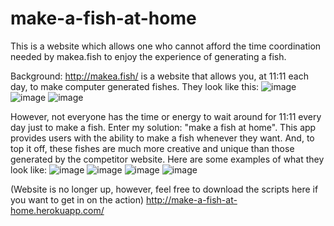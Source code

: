 # make-a-fish-at-home
This is a website which allows one who cannot afford the time coordination needed by makea.fish to enjoy the experience of generating a fish.

Background:
http://makea.fish/ is a website that allows you, at 11:11 each day, to make computer generated fishes. They look like this:
![image](https://github.com/user-attachments/assets/dea9488c-7204-4296-876f-bbcec0278df0)
![image](https://github.com/user-attachments/assets/2cb9bca0-efa9-4c53-a3d5-56b57d6ea21a)
![image](https://github.com/user-attachments/assets/9585b380-604c-4be1-91cf-73f4d5eed68c)

However, not everyone has the time or energy to wait around for 11:11 every day just to make a fish.
Enter my solution: "make a fish at home". This app provides users with the ability to make a fish whenever they want. And, to top it off, these fishes are much more creative and unique than those generated by the competitor website. Here are some examples of what they look like:
![image](https://github.com/user-attachments/assets/6319f456-5c6f-4ed2-bc27-4d77f4574800)
![image](https://github.com/user-attachments/assets/c17c4b0d-c464-4b14-8e56-cb39bfdeab46)
![image](https://github.com/user-attachments/assets/4bafbe98-5647-452b-aab6-dd157166da4a)
![image](https://github.com/user-attachments/assets/7a5119da-f61e-452e-9b36-0acaa204bdab)


(Website is no longer up, however, feel free to download the scripts here if you want to get in on the action) http://make-a-fish-at-home.herokuapp.com/
